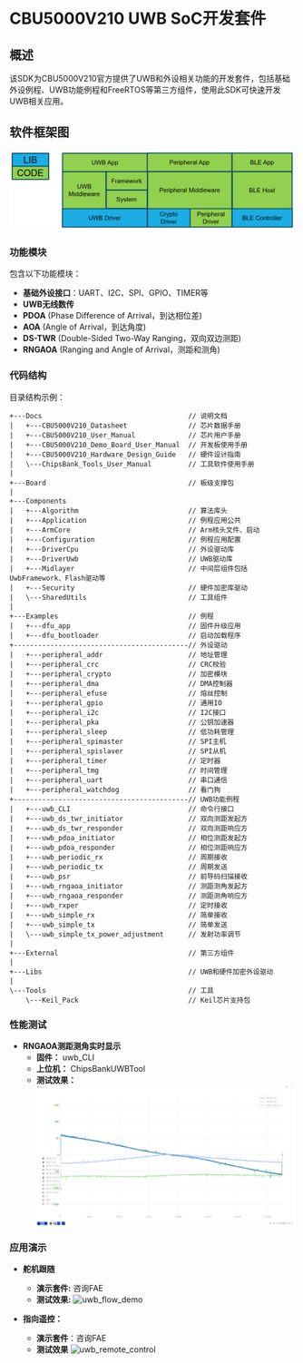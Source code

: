 # CBU5000V210 UWB SoC开发套件

## 概述
该SDK为CBU5000V210官方提供了UWB和外设相关功能的开发套件，包括基础外设例程、UWB功能例程和FreeRTOS等第三方组件，使用此SDK可快速开发UWB相关应用。

## 软件框架图

![sdk_block_diagram](./Docs/SDK_User_Manual/_images/sdk_block_diagram.png "sdk_block_diagram")


### 功能模块
包含以下功能模块：
- **基础外设接口**：UART、I2C、SPI、GPIO、TIMER等
- **UWB无线数传**
- **PDOA** (Phase Difference of Arrival，到达相位差)
- **AOA** (Angle of Arrival，到达角度)  
- **DS-TWR** (Double-Sided Two-Way Ranging，双向双边测距)
- **RNGAOA** (Ranging and Angle of Arrival，测距和测角)



### 代码结构
目录结构示例：
```
+---Docs                                    // 说明文档
|   +---CBU5000V210_Datasheet               // 芯片数据手册
|   +---CBU5000V210_User_Manual             // 芯片用户手册
|   +---CBU5000V210_Demo_Board_User_Manual  // 开发板使用手册
|   +---CBU5000V210_Hardware_Design_Guide   // 硬件设计指南
|   \---ChipsBank_Tools_User_Manual         // 工具软件使用手册
|
+---Board                                   // 板级支撑包
|
+---Components
|   +---Algorithm                           // 算法库头
|   +---Application                         // 例程应用公共
|   +---ArmCore                             // Arm核头文件、启动
|   +---Configuration                       // 例程应用配置
|   +---DriverCpu                           // 外设驱动库
|   +---DriverUwb                           // UWB驱动库
|   +---Midlayer                            // 中间层组件包括UwbFramework、Flash驱动等
|   +---Security                            // 硬件加密库驱动
|   \---SharedUtils                         // 工具组件
| 
+---Examples                                // 例程
|   +---dfu_app                             // 固件升级应用
|   +---dfu_bootloader                      // 启动加载程序
+-------------------------------------------// 外设驱动
|   +---peripheral_addr                     // 地址管理
|   +---peripheral_crc                      // CRC校验
|   +---peripheral_crypto                   // 加密模块  
|   +---peripheral_dma                      // DMA控制器
|   +---peripheral_efuse                    // 熔丝控制
|   +---peripheral_gpio                     // 通用IO
|   +---peripheral_i2c                      // I2C接口
|   +---peripheral_pka                      // 公钥加速器
|   +---peripheral_sleep                    // 低功耗管理
|   +---peripheral_spimaster                // SPI主机
|   +---peripheral_spislaver                // SPI从机  
|   +---peripheral_timer                    // 定时器
|   +---peripheral_tmg                      // 时间管理
|   +---peripheral_uart                     // 串口通信
|   +---peripheral_watchdog                 // 看门狗
+-------------------------------------------// UWB功能例程
|   +---uwb_CLI                             // 命令行接口
|   +---uwb_ds_twr_initiator                // 双向测距发起方
|   +---uwb_ds_twr_responder                // 双向测距响应方
|   +---uwb_pdoa_initiator                  // 相位测距发起方  
|   +---uwb_pdoa_responder                  // 相位测距响应方
|   +---uwb_periodic_rx                     // 周期接收
|   +---uwb_periodic_tx                     // 周期发送
|   +---uwb_psr                             // 前导码扫描接收
|   +---uwb_rngaoa_initiator                // 测距测角发起方
|   +---uwb_rngaoa_responder                // 测距测角响应方
|   +---uwb_rxper                           // 定时接收
|   +---uwb_simple_rx                       // 简单接收
|   +---uwb_simple_tx                       // 简单发送
|   \---uwb_simple_tx_power_adjustment      // 发射功率调节
|
+---External                                // 第三方组件
|
+---Libs                                    // UWB和硬件加密外设驱动    
|
\---Tools                                   // 工具
    \---Keil_Pack                           // Keil芯片支持包

```


### 性能测试
- **RNGAOA测距测角实时显示**
  - **固件：** uwb_CLI
  - **上位机：** ChipsBankUWBTool
  - **测试效果：**
  ![uwb_rngaoa_test](./uwb_rngaoa_test.png "uwb_rngaoa_test")

### 应用演示

- **舵机跟随**
  - **演示套件:** 咨询FAE
  - **测试效果:**
  ![uwb_flow_demo](./uwb_flow_demo.gif "uwb_flow_demo")

- **指向遥控：**
  - **演示套件**：咨询FAE
  - **测试效果**
  ![uwb_remote_control](./uwb_remote_control.gif "uwb_remote_control")
